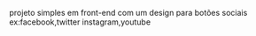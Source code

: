projeto simples em front-end com um design para botões sociais ex:facebook,twitter instagram,youtube